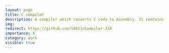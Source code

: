 ```yaml
---
layout: page
title: C compiler
description: A compiler which converts C code to Assembly. It contains lexical analyzer (lex), SyntaxAnalyzer (Yacc), Intermediate Code Generator
img: 
redirect: https://github.com/SA011/Compiler-310
importance: 4
category: work
visible: true
---
```


